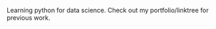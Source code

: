 Learning python for data science. Check out my portfolio/linktree for previous work.


<!---
lukegre7/lukegre7 is a ✨ special ✨ repository because its `README.md` (this file) appears on your GitHub profile.
You can click the Preview link to take a look at your changes.
--->
